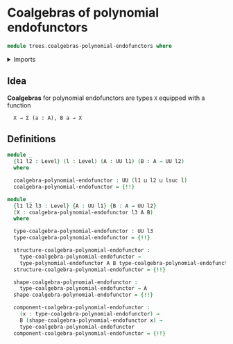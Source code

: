 # Coalgebras of polynomial endofunctors

```agda
module trees.coalgebras-polynomial-endofunctors where
```

<details><summary>Imports</summary>

```agda
open import foundation.dependent-pair-types
open import foundation.universe-levels

open import trees.polynomial-endofunctors
```

</details>

## Idea

**Coalgebras** for polynomial endofunctors are types `X` equipped with a
function

```text
  X → Σ (a : A), B a → X
```

## Definitions

```agda
module _
  {l1 l2 : Level} (l : Level) (A : UU l1) (B : A → UU l2)
  where

  coalgebra-polynomial-endofunctor : UU (l1 ⊔ l2 ⊔ lsuc l)
  coalgebra-polynomial-endofunctor = {!!}

module _
  {l1 l2 l3 : Level} {A : UU l1} {B : A → UU l2}
  (X : coalgebra-polynomial-endofunctor l3 A B)
  where

  type-coalgebra-polynomial-endofunctor : UU l3
  type-coalgebra-polynomial-endofunctor = {!!}

  structure-coalgebra-polynomial-endofunctor :
    type-coalgebra-polynomial-endofunctor →
    type-polynomial-endofunctor A B type-coalgebra-polynomial-endofunctor
  structure-coalgebra-polynomial-endofunctor = {!!}

  shape-coalgebra-polynomial-endofunctor :
    type-coalgebra-polynomial-endofunctor → A
  shape-coalgebra-polynomial-endofunctor = {!!}

  component-coalgebra-polynomial-endofunctor :
    (x : type-coalgebra-polynomial-endofunctor) →
    B (shape-coalgebra-polynomial-endofunctor x) →
    type-coalgebra-polynomial-endofunctor
  component-coalgebra-polynomial-endofunctor = {!!}
```
